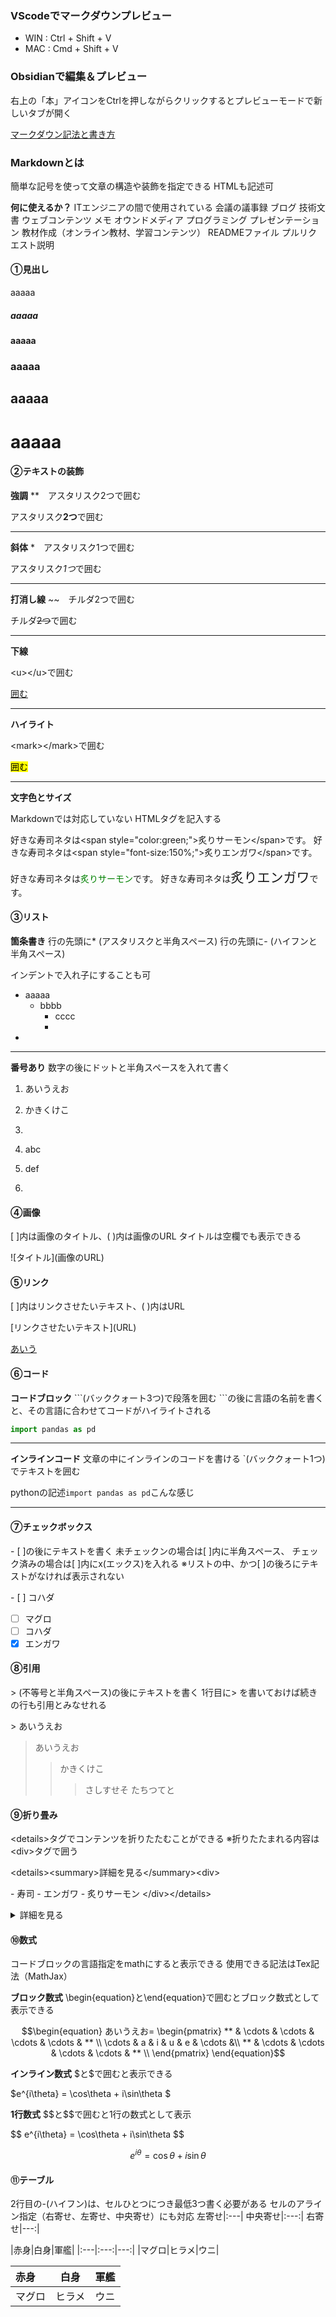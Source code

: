 

### VScodeでマークダウンプレビュー
* WIN : Ctrl + Shift + V
* MAC : Cmd + Shift + V


### Obsidianで編集＆プレビュー
右上の「本」アイコンをCtrlを押しながらクリックするとプレビューモードで新しいタブが開く


[マークダウン記法と書き方](https://help.docbase.io/posts/13697)


### Markdownとは
簡単な記号を使って文章の構造や装飾を指定できる
HTMLも記述可

**何に使えるか？**
ITエンジニアの間で使用されている
会議の議事録
ブログ
技術文書
ウェブコンテンツ
メモ
オウンドメディア
プログラミング
プレゼンテーション
教材作成（オンライン教材、学習コンテンツ）
READMEファイル
プルリクエスト説明






#### ①見出し

aaaaa
##### aaaaa
#### aaaaa

### aaaaa

## aaaaa

# aaaaa


#### ②テキストの装飾

**強調**
\**　アスタリスク2つで囲む

アスタリスク**2つ**で囲む

***
**斜体**
\*　アスタリスク1つで囲む

アスタリスク*1つ*で囲む

***
**打消し線**
\~~　チルダ2つで囲む

チルダ~~2つ~~で囲む

***
**下線**

\<u><\/u>で囲む

<u>囲む</u>

***
**ハイライト**

\<mark><\/mark>で囲む

<mark>囲む</mark>

***
**文字色とサイズ**

Markdownでは対応していない
HTMLタグを記入する


好きな寿司ネタは\<span style="color:green;">炙りサーモン\</span>です。
好きな寿司ネタは\<span style="font-size:150%;">炙りエンガワ\</span>です。

好きな寿司ネタは<span style="color:green;">炙りサーモン</span>です。 好きな寿司ネタは<span style="font-size:150%;">炙りエンガワ</span>です。


#### ③リスト
**箇条書き**
行の先頭に\* (アスタリスクと半角スペース)
行の先頭に\- (ハイフンと半角スペース)

インデントで入れ子にすることも可

* aaaaa
	* bbbb
		* cccc
		* 
* 

***
**番号あり**
数字の後にドットと半角スペースを入れて書く

1. あいうえお
2. かきくけこ
3. 

4. abc
5. def
6. 


#### ④画像
\[ ]内は画像のタイトル、\( )内は画像のURL
タイトルは空欄でも表示できる

\!\[タイトル]\(画像のURL)



#### ⑤リンク
\[ ]内はリンクさせたいテキスト、\( )内はURL

\[リンクさせたいテキスト]\(URL)

[あいう](https://www.youtube.com/watch?v=tTbft6gIM48)


#### ⑥コード
**コードブロック**
\`\`\`(バッククォート3つ)で段落を囲む
\`\`\`の後に言語の名前を書くと、その言語に合わせてコードがハイライトされる

```python
import pandas as pd
```

***
**インラインコード**
文章の中にインラインのコードを書ける
\`(バッククォート1つ)でテキストを囲む

pythonの記述`import pandas as pd`こんな感じ

***
#### ⑦チェックボックス
\- \[ ]の後にテキストを書く
未チェックンの場合は\[ ]内に半角スペース、
チェック済みの場合は\[ ]内にx(エックス)を入れる
※リストの中、かつ\[ ]の後ろにテキストがなければ表示されない

\- [ ] コハダ

- [ ] マグロ
- [ ] コハダ
- [x] エンガワ

#### ⑧引用
\> (不等号と半角スペース)の後にテキストを書く
1行目に\> を書いておけば続きの行も引用とみなせれる

\> あいうえお

>あいうえお
>>かきくけこ
>>>さしすせそ
>>>たちつてと

#### ⑨折り畳み
\<details>タグでコンテンツを折りたたむことができる
※折りたたまれる内容は\<div>タグで囲う

\<details>\<summary>詳細を見る\</summary>\<div>

\- 寿司
	\- エンガワ
	\- 炙りサーモン
\</div>\</details>


<details><summary>詳細を見る</summary><div>

- 寿司
	- エンガワ
	- 炙りサーモン
</div></details>


#### ⑩数式
コードブロックの言語指定をmathにすると表示できる
使用できる記法はTex記法（MathJax）

**ブロック数式**
\\begin{equation}と\\end{equation}で囲むとブロック数式として表示できる

```math
\begin{equation}
あいうえお=
\begin{pmatrix}
** & \cdots & \cdots & \cdots & \cdots & ** \\
\cdots & a & i & u & e & \cdots &\\
** & \cdots & \cdots & \cdots & \cdots & ** \\
\end{pmatrix}
\end{equation}
```
**インライン数式**
\$と\$で囲むと表示できる

$e^{i\theta} = \cos\theta + i\sin\theta $

**1行数式**
\$\$と\$\$で囲むと1行の数式として表示

\$$ e^{i\theta} = \cos\theta + i\sin\theta $\$

$$ e^{i\theta} = \cos\theta + i\sin\theta $$

#### ⑪テーブル
2行目の\-(ハイフン)は、セルひとつにつき最低3つ書く必要がある
セルのアライン指定（右寄せ、左寄せ、中央寄せ）にも対応
左寄せ\|:---|
中央寄せ\|:---:|
右寄せ\|---:|

\|赤身|白身|軍艦|
\|:---|:---:|---:|
\|マグロ|ヒラメ|ウニ|

| 赤身  | 白身  |  軍艦 |
| :-- | :-: | --: |
| マグロ | ヒラメ |  ウニ |


